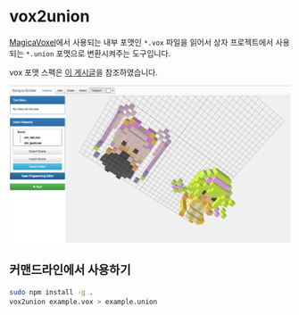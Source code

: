 # vox2union

[MagicaVoxel][1]에서 사용되는 내부 포맷인 `*.vox` 파일을 읽어서
상자 프로젝트에서 사용되는 `*.union` 포맷으로 변환시켜주는 도구입니다.

vox 포맷 스펙은 [이 게시글][2]을 참조하였습니다.

![example](./example.png)

[1]: https://voxel.codeplex.com/
[2]: https://voxel.codeplex.com/discussions/461060


## 커맨드라인에서 사용하기

```sh
sudo npm install -g .
vox2union example.vox > example.union
```
